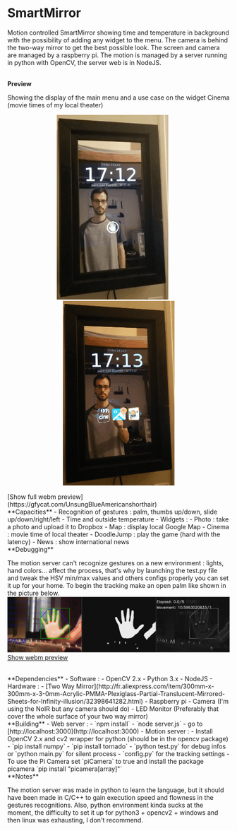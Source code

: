 SmartMirror
===========

Motion controlled SmartMirror showing time and temperature in background with the possibility of adding any widget to the menu.
The camera is behind the two-way mirror to get the best possible look. The screen and camera are managed by a raspberry pi.
The motion is managed by a server running in python with OpenCV, the server web is in NodeJS.<br><br>

**Preview**

Showing the display of the main menu and a use case on the widget Cinema (movie times of my local theater)
<p align="center">
  <img src="/docs/SmartMirror_DisplayMenu_Preview.gif"/>       <img src="/docs/SmartMirror_Widget_Preview.gif"/>
</p>
[Show full webm preview](https://gfycat.com/UnsungBlueAmericanshorthair)

<br>
**Capacities**
- Recognition of gestures : palm, thumbs up/down, slide up/down/right/left
- Time and outside temperature
- Widgets :
  - Photo : take a photo and upload it to Dropbox
  - Map : display local Google Map
  - Cinema : movie time of local theater
  - DoodleJump : play the game (hard with the latency)
  - News : show international news
  

<br>
**Debugging**

The motion server can't recognize gestures on a new environment : lights, hand colors... affect the process, that's why by launching
the test.py file and tweak the HSV min/max values and others configs properly you can set it up for your home. To begin the tracking make an open palm like shown in the picture below.
<br>
![Debugging gesture](/docs/SmartMirror_Debug.png)
[Show webm preview](https://gfycat.com/BountifulCanineBushsqueaker)


<br>
**Dependencies**
- Software :
  - OpenCV 2.x
  - Python 3.x
  - NodeJS
- Hardware :
  - [Two Way Mirror](http://fr.aliexpress.com/item/300mm-x-300mm-x-3-0mm-Acrylic-PMMA-Plexiglass-Partial-Translucent-Mirrored-Sheets-for-Infinity-illusion/32398641282.html)
  - Raspberry pi
  - Camera (I'm using the NoIR but any camera should do)
  - LED Monitor (Preferably that cover the whole surface of your two way mirror)
  

<br>
**Building**
- Web server :
  - `npm install`
  - `node server.js`
  - go to [http://localhost:3000](http://localhost:3000)
- Motion server :
  - Install OpenCV 2.x and cv2 wrapper for python (should be in the opencv package)
  - `pip install numpy`
  - `pip install tornado`
  - `python test.py` for debug infos or `python main.py` for silent process
  - `config.py` for the tracking settings
    - To use the Pi Camera set `piCamera` to true and install the package picamera `pip install "picamera[array]"`
  
<br>
**Notes**

The motion server was made in python to learn the language, but it should have been made in C/C++ to gain execution speed and flowness in the gestures recognitions.
Also, python environment kinda sucks at the moment, the difficulty to set it up for python3 + opencv2 + windows and then linux was exhausting, I don't recommend.
